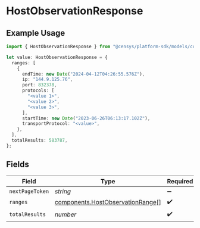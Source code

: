 # HostObservationResponse

## Example Usage

```typescript
import { HostObservationResponse } from "@censys/platform-sdk/models/components";

let value: HostObservationResponse = {
  ranges: [
    {
      endTime: new Date("2024-04-12T04:26:55.576Z"),
      ip: "144.9.125.76",
      port: 832378,
      protocols: [
        "<value 1>",
        "<value 2>",
        "<value 3>",
      ],
      startTime: new Date("2023-06-26T06:13:17.102Z"),
      transportProtocol: "<value>",
    },
  ],
  totalResults: 583787,
};
```

## Fields

| Field                                                                                | Type                                                                                 | Required                                                                             | Description                                                                          |
| ------------------------------------------------------------------------------------ | ------------------------------------------------------------------------------------ | ------------------------------------------------------------------------------------ | ------------------------------------------------------------------------------------ |
| `nextPageToken`                                                                      | *string*                                                                             | :heavy_minus_sign:                                                                   | N/A                                                                                  |
| `ranges`                                                                             | [components.HostObservationRange](../../models/components/hostobservationrange.md)[] | :heavy_check_mark:                                                                   | N/A                                                                                  |
| `totalResults`                                                                       | *number*                                                                             | :heavy_check_mark:                                                                   | N/A                                                                                  |